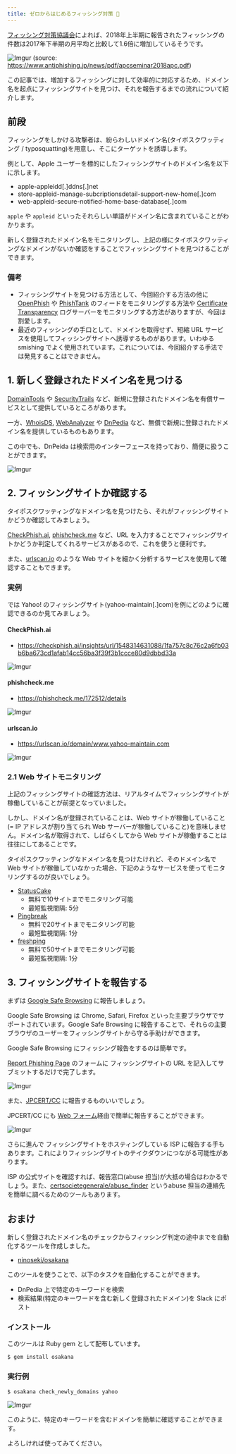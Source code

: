```yaml
---
title: ゼロからはじめるフィッシング対策 🎣
---
```


[フィッシング対策協議会](https://www.antiphishing.jp/)によれば、2018年上半期に報告されたフィッシングの件数は2017年下半期の月平均と比較して1.6倍に増加しているそうです。

![Imgur](https://i.imgur.com/P5dfL8v.png)
(source: https://www.antiphishing.jp/news/pdf/apcseminar2018apc.pdf)

この記事では、増加するフィッシングに対して効率的に対応するため、ドメイン名を起点にフィッシングサイトを見つけ、それを報告するまでの流れについて紹介します。

## 前段

フィッシングをしかける攻撃者は、紛らわしいドメイン名(タイポスクワッティング / typosquatting)を用意し、そこにターゲットを誘導します。

例として、Apple ユーザーを標的にしたフィッシングサイトのドメイン名を以下に示します。

- apple-appleidd[.]ddns[.]net
- store-appleid-manage-subcriptionsdetail-support-new-home[.]com
- web-appleid-secure-notified-home-base-database[.]com

`apple` や `appleid` といったそれらしい単語がドメイン名に含まれていることがわかります。

新しく登録されたドメイン名をモニタリングし、上記の様にタイポスクワッティングなドメインがないか確認をすることでフィッシングサイトを見つけることができます。

### 備考

- フィッシングサイトを見つける方法として、今回紹介する方法の他に [OpenPhish](https://openphish.com/) や [PhishTank](https://www.phishtank.com/) のフィードをモニタリングする方法や [Certificate Transparency](https://www.certificate-transparency.org/) ログサーバーをモニタリングする方法がありますが、今回は割愛します。
- 最近のフィッシングの手口として、ドメインを取得せず、短縮 URL サービスを使用してフィッシングサイトへ誘導するものがあります。いわゆる smishing でよく使用されています。これについては、今回紹介する手法では発見することはできません。

## 1. 新しく登録されたドメイン名を見つける

[DomainTools](https://www.domaintools.com/) や [SecurityTrails](https://securitytrails.com/) など、新規に登録されたドメイン名を有償サービスとして提供しているところがあります。

一方、[WhoisDS](https://whoisds.com/), [WebAnalyzer](https://wa-com.com/) や [DnPedia](https://dnpedia.com/) など、無償で新規に登録されたドメイン名を提供しているものもあります。

この中でも、DnPeida は検索用のインターフェースを持っており、簡便に扱うことができます。

![Imgur](https://i.imgur.com/kIvuDei.png)


## 2. フィッシングサイトか確認する

タイポスクワッティングなドメイン名を見つけたら、それがフィッシングサイトかどうか確認してみましょう。

[CheckPhish.ai](https://checkphish.ai), [phishcheck.me](https://phishcheck.me/) など、URL を入力することでフィッシングサイトかどうか判定してくれるサービスがあるので、これを使うと便利です。

また、[urlscan.io](https://urlscan.io/) のような Web サイトを細かく分析するサービスを使用して確認することもできます。

### 実例

では Yahoo! のフィッシングサイト(yahoo-maintain[.]com)を例にどのように確認できるのか見てみましょう。

#### CheckPhish.ai

- https://checkphish.ai/insights/url/1548314631088/1fa757c8c76c2a6fb03b6ba673cd1afab14cc56ba3f39f3b1ccce80d9dbbd33a

![Imgur](https://i.imgur.com/BrWszEO.png)

#### phishcheck.me

- https://phishcheck.me/172512/details

![Imgur](https://i.imgur.com/VFnYw6S.png)

#### urlscan.io

- https://urlscan.io/domain/www.yahoo-maintain.com

![Imgur](https://i.imgur.com/PfsD8Qt.png)

### 2.1 Web サイトモニタリング

上記のフィッシングサイトの確認方法は、リアルタイムでフィッシングサイトが稼働していることが前提となっていました。

しかし、ドメイン名が登録されていることは、Web サイトが稼働していること(= IP アドレスが割り当てられ Web サーバーが稼働していること)を意味しません。ドメイン名が取得されて、しばらくしてから Web サイトが稼働することは往往にしてあることです。

タイポスクワッティングなドメイン名を見つけたけれど、そのドメイン名で Web サイトが稼働していなかった場合、下記のようなサービスを使ってモニタリングするのが良いでしょう。

- [StatusCake](https://www.statuscake.com/)
  - 無料で10サイトまでモニタリング可能
  - 最短監視間隔: 5分
- [Pingbreak](https://pingbreak.com/)
  - 無料で20サイトまでモニタリング可能
  - 最短監視間隔: 1分
- [freshping](https://www.freshworks.com/website-monitoring/)
  - 無料で50サイトまでモニタリング可能
  - 最短監視間隔: 1分

## 3. フィッシングサイトを報告する

まずは [Google Safe Browsing](https://safebrowsing.google.com/) に報告しましょう。

Google Safe Browsing は Chrome, Safari, Firefox といった主要ブラウザでサポートされています。Google Safe Browsing に報告することで、それらの主要ブラウザのユーザーをフィッシングサイトから守る手助けができます。

Google Safe Browsing にフィッシング報告をするのは簡単です。

[Report Phishing Page](https://safebrowsing.google.com/safebrowsing/report_phish/?hl=en) のフォームに フィッシングサイトの URL を記入してサブミットするだけで完了します。

![Imgur](https://i.imgur.com/AQouxwf.png)

また、[JPCERT/CC](https://www.jpcert.or.jp/) に報告するものいいでしょう。

JPCERT/CC にも [Web フォーム](https://form.jpcert.or.jp/)経由で簡単に報告することができます。

![Imgur](https://i.imgur.com/wJFun4d.png)

さらに進んで フィッシングサイトをホスティングしている ISP に報告する手もあります。これによりフィッシングサイトのテイクダウンにつながる可能性があります。

ISP の公式サイトを確認すれば、報告窓口(abuse 担当)が大抵の場合はわかるでしょう。また、[certsocietegenerale/abuse_finder](https://github.com/certsocietegenerale/abuse_finder) というabuse 担当の連絡先を簡単に調べるためのツールもあります。

## おまけ

新しく登録されたドメイン名のチェックからフィッシング判定の途中までを自動化するツールを作成しました。

- [ninoseki/osakana](https://github.com/ninoseki/osakana)

このツールを使うことで、以下のタスクを自動化することができます。

- DnPedia 上で特定のキーワードを検索
- 検索結果(特定のキーワードを含む新しく登録されたドメイン)を Slack にポスト

### インストール

このツールは Ruby gem として配布しています。

```sh
$ gem install osakana
```

### 実行例

```shell
$ osakana check_newly_domains yahoo
```

![Imgur](https://i.imgur.com/ylFsgBu.png)

このように、特定のキーワードを含むドメインを簡単に確認することができます。

よろしければ使ってみてください。
